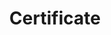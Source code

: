 ---
title: Certificate
menu:
  product_voyager_7.0.0-rc.3:
    identifier: certificate-guides
    name: Certificate
    parent: guides
    weight: 80
menu_name: product_voyager_7.0.0-rc.3
---